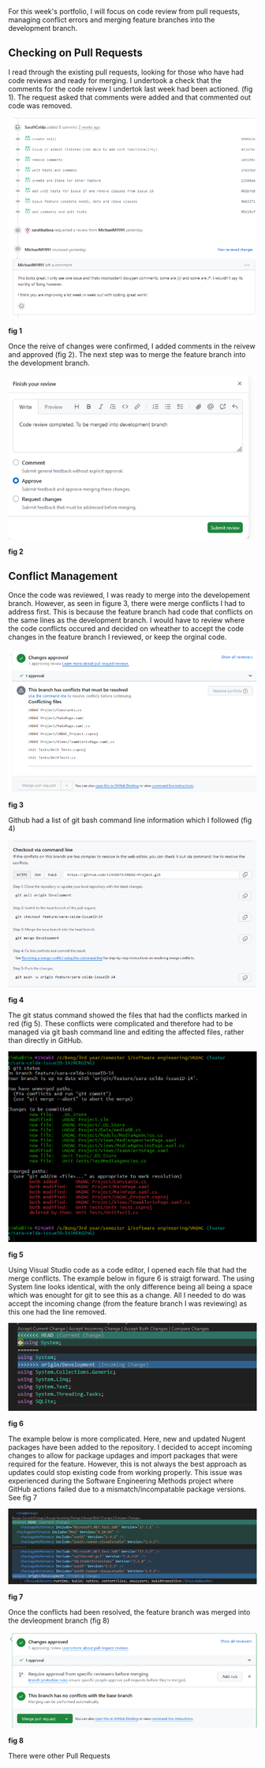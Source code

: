 
For this week's portfolio, I will focus on code review from pull requests, managing conflict errors and merging feature branches into the development branch.

## Checking on Pull Requests ##

I read through the existing pull requests, looking for those who have had code reviews and ready for merging.  I undertook a check that the comments for the code reivew I undertok last week had been actioned. (fig 1).  The request asked that comments were added and that commented out code was removed.

![](/images/week10-check-changes-made.png "")

**fig 1**

Once the reive of changes were confirmed, I added comments in the reivew and approved (fig 2). The next step was to merge the feature branch into the development branch.

![](/images/week10-code-review-completed.png "")

**fig 2**

## Conflict Management ##

Once the code was reviewed, I was ready to merge into the developement branch. However, as seen in figure 3, there were merge conflicts I had to address first. This is because the feature branch had code that conflicts on the same lines as the development branch. I would have to review where the code conflicts occured and decided on wheather to accept the code changes in the feature branch I reviewed, or keep the orginal code.  

![](/images/week10-github-merge-issues.png "")

**fig 3**

Github had a list of git bash command line information which I followed (fig 4)

![](/images/week10-command-line-instructions.png "")

**fig 4**

The git status command showed the files that had the conflicts marked in red (fig 5).  These conflicts were complicated and therefore had to be managed via git bash command line and editing the affected files, rather than directly in GitHub.  

![](/images/week10-git-merge-conflict.png "")

**fig 5**

Using Visual Studio code as a code editor, I opened each file that had the merge conflicts.  The example below in figure 6 is straigt forward.  The using System line looks identical, with the only difference being all being a space which was enought for git to see this as a change.  All I needed to do was accept the incoming change (from the feature branch I was reviewing) as this one had the line removed.

![](/images/week10-correcting-merge-conflict.png  "")

**fig 6**

The example below is more complicated. Here, new and updated Nugent packages have been added to the repository.  I decided to accept incoming changes to allow for package updages and import packages that were required for the feature.  However, this is not always the best approach as updates could stop existing code from working properly.  This issue was experienced during the Software Engineering Methods project where GitHub actions failed due to a mismatch/incompatable package versions. See fig 7

![](/images/week10-correcting-merge-conflict-complex.png "")

**fig 7**

Once the conflicts had been resolved, the feature branch was merged into the devleopment branch (fig 8)

![](/images/week10-mrge-request.png "")

**fig 8**

There were other Pull Requests 
